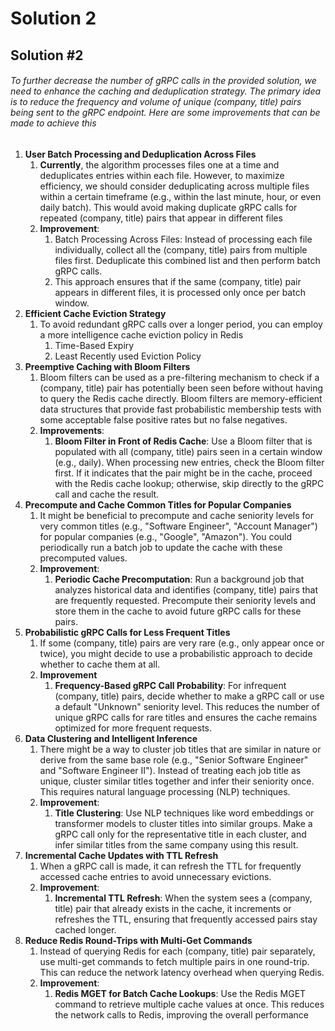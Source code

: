 # Solution 2
## Solution #2
###### To further decrease the number of gRPC calls in the provided solution, we need to enhance the caching and deduplication strategy. The primary idea is to reduce the frequency and volume of unique (company, title) pairs being sent to the gRPC endpoint. Here are some improvements that can be made to achieve this
1. **User Batch Processing and Deduplication Across Files**
    1. **Currently**, the algorithm processes files one at a time and deduplicates entries within each file. However, to maximize efficiency, we should consider deduplicating across multiple files within a certain timeframe (e.g., within the last minute, hour, or even daily batch). This would avoid making duplicate gRPC calls for repeated (company, title) pairs that appear in different files
    2. **Improvement**:
        1. Batch Processing Across Files: Instead of processing each file individually, collect all the (company, title) pairs from multiple files first. Deduplicate this combined list and then perform batch gRPC calls.
        2. This approach ensures that if the same (company, title) pair appears in different files, it is processed only once per batch window.
2. **Efficient Cache Eviction Strategy**
    1. To avoid redundant gRPC calls over a longer period, you can employ a more intelligence cache eviction policy in Redis
        1. Time-Based Expiry
        2. Least Recently used Eviction Policy
3. **Preemptive Caching with Bloom Filters**
    1. Bloom filters can be used as a pre-filtering mechanism to check if a (company, title) pair has potentially been seen before without having to query the Redis cache directly. Bloom filters are memory-efficient data structures that provide fast probabilistic membership tests with some acceptable false positive rates but no false negatives.
    2. **Improvements**:
        1. **Bloom Filter in Front of Redis Cache**: Use a Bloom filter that is populated with all (company, title) pairs seen in a certain window (e.g., daily). When processing new entries, check the Bloom filter first. If it indicates that the pair might be in the cache, proceed with the Redis cache lookup; otherwise, skip directly to the gRPC call and cache the result.
4. **Precompute and Cache Common Titles for Popular Companies**
    1. It might be beneficial to precompute and cache seniority levels for very common titles (e.g., "Software Engineer", "Account Manager") for popular companies (e.g., "Google", "Amazon"). You could periodically run a batch job to update the cache with these precomputed values.
    2. **Improvement**:
        1. **Periodic Cache Precomputation**: Run a background job that analyzes historical data and identifies (company, title) pairs that are frequently requested. Precompute their seniority levels and store them in the cache to avoid future gRPC calls for these pairs.
5. **Probabilistic gRPC Calls for Less Frequent Titles**
    1. If some (company, title) pairs are very rare (e.g., only appear once or twice), you might decide to use a probabilistic approach to decide whether to cache them at all.
    2. **Improvement**
        1. **Frequency-Based gRPC Call Probability**: For infrequent (company, title) pairs, decide whether to make a gRPC call or use a default "Unknown" seniority level. This reduces the number of unique gRPC calls for rare titles and ensures the cache remains optimized for more frequent requests.
6. **Data Clustering and Intelligent Inference**
    1. There might be a way to cluster job titles that are similar in nature or derive from the same base role (e.g., "Senior Software Engineer" and "Software Engineer II"). Instead of treating each job title as unique, cluster similar titles together and infer their seniority once. This requires natural language processing (NLP) techniques.
    2. **Improvement**:
        1. **Title Clustering**: Use NLP techniques like word embeddings or transformer models to cluster titles into similar groups. Make a gRPC call only for the representative title in each cluster, and infer similar titles from the same company using this result.
7. **Incremental Cache Updates with TTL Refresh**
    1. When a gRPC call is made, it can refresh the TTL for frequently accessed cache entries to avoid unnecessary evictions.
    2. **Improvement**:
        1. **Incremental TTL Refresh**: When the system sees a (company, title) pair that already exists in the cache, it increments or refreshes the TTL, ensuring that frequently accessed pairs stay cached longer.
8. **Reduce Redis Round-Trips with Multi-Get Commands**
    1. Instead of querying Redis for each (company, title) pair separately, use multi-get commands to fetch multiple pairs in one round-trip. This can reduce the network latency overhead when querying Redis.
    2. **Improvement**:
        1. **Redis MGET for Batch Cache Lookups**: Use the Redis MGET command to retrieve multiple cache values at once. This reduces the network calls to Redis, improving the overall performance
